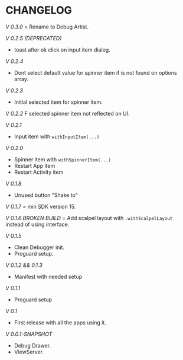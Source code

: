 CHANGELOG
===============

*V 0.3.0*
= Rename to Debug Artist.

*V 0.2.5 (DEPRECATED)*
- toast after ok click on input item dialog. 

*V 0.2.4*
+ Dont select default value for spinner item if is not found on options array.

*V 0.2.3*
+ Initial selected item for spinner item.

*V 0.2.2*
F selected spinner item not reflected on UI. 

*V 0.2.1*
+ Input item with `withInputItem(...)`

*V 0.2.0*
+ Spinner item with `withSpinnerItem(...)`
+ Restart App item
+ Restart Activity item

*V 0.1.8*
- Unused button "Shake to"

*V 0.1.7*
= min SDK version 15.

*V 0.1.6 BROKEN BUILD* 
= Add scalpel layout with `.withScalpelLayout` instead of using interface.

*V 0.1.5*
+ Clean Debugger init.
+ Proguard setup. 

*V 0.1.2 && 0.1.3*
+ Manifest with needed setup

*V 0.1.1*
+ Proguard setup

*V 0.1*
+ First release with all the apps using it.

*V 0.0.1-SNAPSHOT*
+ Debug Drawer.
+ ViewServer.